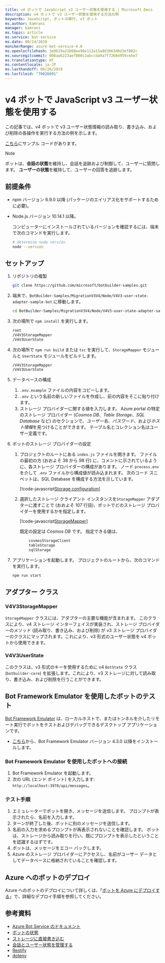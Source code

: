 ```yaml
---
title: v4 ボットで JavaScript v3 ユーザー状態を使用する | Microsoft Docs
description: v4 ボットで v3 ユーザー状態を使用する方法の例
keywords: JavaScript, ボットの移行, v3 ボット
ms.author: kamrani
manager: kamrani
ms.topic: article
ms.service: bot-service
ms.date: 08/14/2019
monikerRange: azure-bot-service-4.0
ms.openlocfilehash: 3e0619a21b68ee98e112a15a863063d0d3ef802c
ms.sourcegitcommit: 008aa6223aef800c3abccda9a7f72684959ce5e7
ms.translationtype: HT
ms.contentlocale: ja-JP
ms.lasthandoff: 08/26/2019
ms.locfileid: "70026691"
---
```

# <a name="using-javascript-v3-user-state-in-a-v4-bot"></a>v4 ボットで JavaScript v3 ユーザー状態を使用する

この記事では、v4 ボットで v3 ユーザー状態情報の読み取り、書き込み、および削除の各操作を実行する方法の例を示します。

[こちら](https://github.com/microsoft/BotBuilder-Samples/tree/master/MigrationV3V4/Node/V4V3-user-state-adapter-sample-bot)にサンプル コードがあります。

> [!NOTE]
> ボットは、**会話の状態**を維持し、会話を追跡および制御して、ユーザーに質問します。 **ユーザーの状態**を維持して、ユーザーの回答を追跡します。

## <a name="prerequisites"></a>前提条件

- npm バージョン 6.9.0 以降 (パッケージのエイリアス化をサポートするために必要)。

- Node.js バージョン 10.14.1 以降。

    コンピューターにインストールされているバージョンを確認するには、端末で次のコマンドを実行します。

    ```bash
    # determine node version
    node --version
    ```

## <a name="setup"></a>セットアップ

1. リポジトリの複製

    ```bash
    git clone https://github.com/microsoft/botbuilder-samples.git
    ```

1. 端末で、`BotBuilder-Samples/MigrationV3V4/Node/V4V3-user-state-adapter-sample-bot` に移動します。

    ```bash
    cd BotBuilder-Samples/MigrationV3V4/Node/V4V3-user-state-adapter-sample-bot
    ```

1. 次の場所で `npm install` を実行します。

    ```bash
    root
    /V4V3StorageMapper
    /V4V3UserState
    ```

1. 次の場所で ``npm run build`` または ``tsc`` を実行して、`StorageMapper` モジュールと `UserState` モジュールをビルドします。

    ```bash
    /V4V3StorageMapper
    /V4V3UserState
    ```

1. データベースの構成

    1. `.env.example` ファイルの内容をコピーします。
    1. `.env` という名前の新しいファイルを作成し、前の内容をそこに貼り付けます。 
    1. ストレージ プロバイダーに関する値を入力します。
        Azure portal の特定のストレージ プロバイダー (*Cosmos DB*、*Table Storage*、*SQL Database* など) のセクションで、*ユーザー名*、*パスワード*、および*ホスト情報*を見つけることができます。 テーブル名とコレクション名はユーザー定義です。
  
1. ボットのストレージ プロバイダーの設定

    1. プロジェクトのルートにある `index.js` ファイルを開きます。 ファイルの最初の方 (おおよそ 38 から 98 行) に、コメントに示されているように、各ストレージ プロバイダーの構成があります。 ノード `process.env` を介して `.env` ファイルから構成値が読み込まれます。 次のコード スニペットは、SQL Database を構成する方法を示しています。

        [!code-javascript[Storage configuration](~/../botbuilder-samples/MigrationV3V4/Node/V4V3-user-state-adapter-sample-bot/index.js?range=77-92)]

    1. 選択したストレージ クライアント インスタンスを`StorageMapper` アダプターに渡すことで (おおよそ 107 行目)、ボットでどのストレージ プロバイダーを使用するかを指定します。  

        [!code-javascript[StorageMapper](~/../botbuilder-samples/MigrationV3V4/Node/V4V3-user-state-adapter-sample-bot/index.js?range=105-107)]

        既定の設定は *Cosmos DB* です。 指定できる値は、

        ```bash
            cosmosStorageClient
            tableStorage
            sqlStorage
        ```

1. アプリケーションを起動します。 プロジェクトのルートから、次のコマンドを実行します。

    ```bash
    npm run start
    ```

## <a name="adapter-classes"></a>アダプター クラス

### <a name="v4v3storagemapper"></a>V4V3StorageMapper

`StorageMapper` クラスには、アダプターの主要な機能が含まれます。 このクラスにより、v4 ストレージ インターフェイスが実装され、ストレージ プロバイダーのメソッド (読み取り、書き込み、および削除) が v3 ストレージ プロバイダーのクラスにマップされます。これにより、v3 形式のユーザー状態を v4 ボットから使用できます。

### <a name="v4v3userstate"></a>V4V3UserState

このクラスは、v3 形式のキーを使用するために v4 `BotState` クラス (`botbuilder-core`) を拡張します。これにより、v3 ストレージに対して読み取り、書き込み、および削除を行うことができます。

## <a name="testing-the-bot-using-bot-framework-emulator"></a>Bot Framework Emulator を使用したボットのテスト

[Bot Framework Emulator][5] は、ローカルホストで、またはトンネルを介したリモート実行でボットをテストおよびデバッグできるデスクトップ アプリケーションです。

- [こちら][6]から、Bot Framework Emulator バージョン 4.3.0 以降をインストールします。

### <a name="connect-to-the-bot-using-bot-framework-emulator"></a>Bot Framework Emulator を使用したボットへの接続

1. Bot Framework Emulator を起動します。
1. 次の URL (エンド ポイント) を入力します: `http://localhost:3978/api/messages`。

### <a name="testing-steps"></a>テスト手順

1. エミュレーターでボットを開き、メッセージを送信します。 プロンプトが表示されたら、名前を入力します。
1. ターンが終了した後、ボットに別のメッセージを送信します。
1. 名前の入力を求めるプロンプトが再表示されないことを確認します。 ボットは、ストレージから読み取りを行い、既にプロンプトを表示したということを認識するはずです。
1. ボットは、メッセージをエコー バックします。
1. Azure のストレージ プロバイダーにアクセスし、名前がユーザー データとしてデータベースに格納されていることを確認します。

## <a name="deploy-the-bot-to-azure"></a>Azure へのボットのデプロイ

Azure へのボットのデプロイについて詳しくは、「[ボットを Azure にデプロイする][40]」で、詳細なデプロイ手順を参照してください。

## <a name="further-reading"></a>参考資料

- [Azure Bot Service のドキュメント][21]
- [ボットの状態][7]
- [ストレージに直接書き込む][8]
- [会話とユーザー状態を管理する][9]
- [Restify][30]
- [dotenv][31]

[3]: https://aka.ms/botframework-emulator
[5]: https://github.com/microsoft/botframework-emulator
[6]: https://github.com/Microsoft/BotFramework-Emulator/releases
[7]: https://docs.microsoft.com/azure/bot-service/bot-builder-storage-concept
[8]: https://docs.microsoft.com/azure/bot-service/bot-builder-howto-v4-storage?tabs=javascript
[9]: https://docs.microsoft.com/azure/bot-service/bot-builder-howto-v4-state?tabs=javascript
[21]: https://docs.microsoft.com/azure/bot-service/bot-service-overview-introduction?view=azure-bot-service-4.0
[30]: https://www.npmjs.com/package/restify
[31]: https://www.npmjs.com/package/dotenv
[40]: https://aka.ms/azuredeployment
